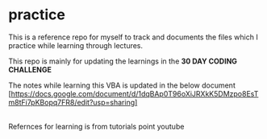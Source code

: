 # practice
This is a reference repo for myself to track and documents the files which I practice while learning through lectures.


This repo is mainly for updating the learnings in the **30 DAY CODING CHALLENGE**

The notes while learning this VBA is updated in the below document
</br> [https://docs.google.com/document/d/1dqBAp0T96oXiJRXkK5DMzpo8EsTm8tFi7pKBopq7FR8/edit?usp=sharing] </br>

</br> Refernces for learning is from tutorials point youtube </br>